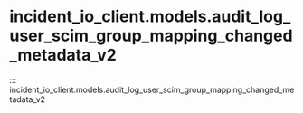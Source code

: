 # incident_io_client.models.audit_log_user_scim_group_mapping_changed_metadata_v2

::: incident_io_client.models.audit_log_user_scim_group_mapping_changed_metadata_v2

